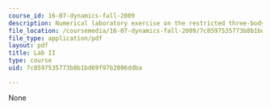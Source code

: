 ```yaml
---
course_id: 16-07-dynamics-fall-2009
description: Numerical laboratory exercise on the restricted three-body problem.
file_location: /coursemedia/16-07-dynamics-fall-2009/7c8597535773b8b1bd69f97b2006ddba_MIT16_07F09_lab2.pdf
file_type: application/pdf
layout: pdf
title: Lab II
type: course
uid: 7c8597535773b8b1bd69f97b2006ddba

---
```

None